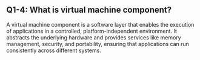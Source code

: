 ## Q1-4: What is virtual machine component?

A virtual machine component is a software layer that enables the execution of applications in a controlled, platform-independent environment. It abstracts the underlying hardware and provides services like memory management, security, and portability, ensuring that applications can run consistently across different systems.